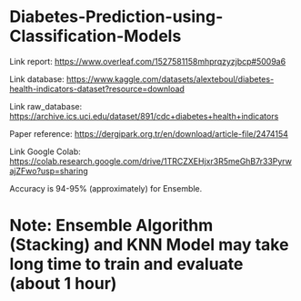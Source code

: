 # Diabetes-Prediction-using-Classification-Models
Link report: https://www.overleaf.com/1527581158mhprqzyzjbcp#5009a6

Link database: https://www.kaggle.com/datasets/alexteboul/diabetes-health-indicators-dataset?resource=download

Link raw_database: https://archive.ics.uci.edu/dataset/891/cdc+diabetes+health+indicators

Paper reference: https://dergipark.org.tr/en/download/article-file/2474154

Link Google Colab: https://colab.research.google.com/drive/1TRCZXEHjxr3R5meGhB7r33PyrwajZFwo?usp=sharing

Accuracy is 94-95% (approximately) for Ensemble.

# Note: Ensemble Algorithm (Stacking) and KNN Model may take long time to train and evaluate (about 1 hour)
